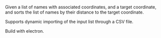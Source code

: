 Given a list of names with associated coordinates, and a target coordinate, and sorts the list of names by their distance to the target coordinate.

Supports dynamic importing of the input list through a CSV file. 

Build with electron.
